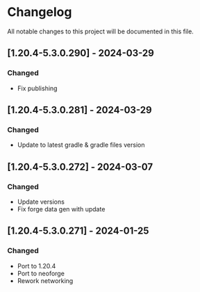 # Changelog
All notable changes to this project will be documented in this file.

## [1.20.4-5.3.0.290] - 2024-03-29
### Changed
 - Fix publishing

## [1.20.4-5.3.0.281] - 2024-03-29
### Changed
 - Update to latest gradle & gradle files version

## [1.20.4-5.3.0.272] - 2024-03-07
### Changed
 - Update versions
 - Fix forge data gen with update

## [1.20.4-5.3.0.271] - 2024-01-25
### Changed
 - Port to 1.20.4
 - Port to neoforge
 - Rework networking